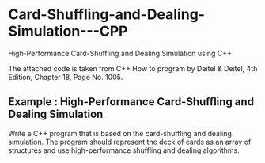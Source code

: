 # Card-Shuffling-and-Dealing-Simulation---CPP
High-Performance Card-Shuffling and Dealing Simulation using C++

The attached code is taken from C++ How to program by Deitel & Deitel, 4th Edition, Chapter 18, Page No. 1005.

## Example : High-Performance Card-Shuffling and Dealing Simulation

Write a C++ program that is based on the card-shuffling and dealing simulation. The program should represent the deck of cards as an array of structures and use high-performance shuffling and dealing algorithms.
